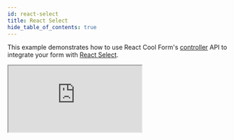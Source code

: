 ```yaml
---
id: react-select
title: React Select
hide_table_of_contents: true
---
```


This example demonstrates how to use React Cool Form's [controller](../api-reference/use-form#controller) API to integrate your form with [React Select](https://react-select.com).

<iframe src="https://codesandbox.io/embed/rcf-react-select-djsl1?fontsize=14&hidenavigation=1&theme=dark"
  style={{ width: "100%", height: "500px", border: "0", borderRadius: "4px",  overflow: "hidden" }}
  title="RCF - React Select"
  allow="accelerometer; ambient-light-sensor; camera; encrypted-media; geolocation; gyroscope; hid; microphone; midi; payment; usb; vr; xr-spatial-tracking"
  sandbox="allow-forms allow-modals allow-popups allow-presentation allow-same-origin allow-scripts"
></iframe>
